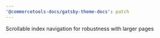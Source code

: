 ```yaml
---
'@commercetools-docs/gatsby-theme-docs': patch
---
```


Scrollable index navigation for robustness with larger pages
